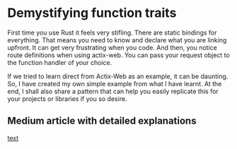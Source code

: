 # Demystifying function traits
First time you use Rust it feels very stifling. There are static bindings for everything. That means you need to know and declare what you are linking upfront. It can get very frustrating when you code. And then, you notice route definitions when using actix-web. You can pass your request object to the function handler of your choice.

If we tried to learn direct from Actix-Web as an example, it can be daunting. So, I have created my own simple example from what I have learnt. At the end, I shall also share a pattern that can help you easily replicate this for your projects or libraries if you so desire.

## Medium article with detailed explanations

[text](https://medium.com/@jayanth.ravindran/learning-by-doing-rust-traits-demystifying-actix-web-function-handlers-63436070c9d8)
